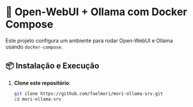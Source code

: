 # 🚀 Open-WebUI + Ollama com Docker Compose

Este projeto configura um ambiente para rodar Open-WebUI e Ollama usando `docker-compose`.

## 📦 Instalação e Execução

1. **Clone este repositório**:
   ```sh
   git clone https://github.com/faelmori/mori-ollama-srv.git
   cd mori-ollama-srv

